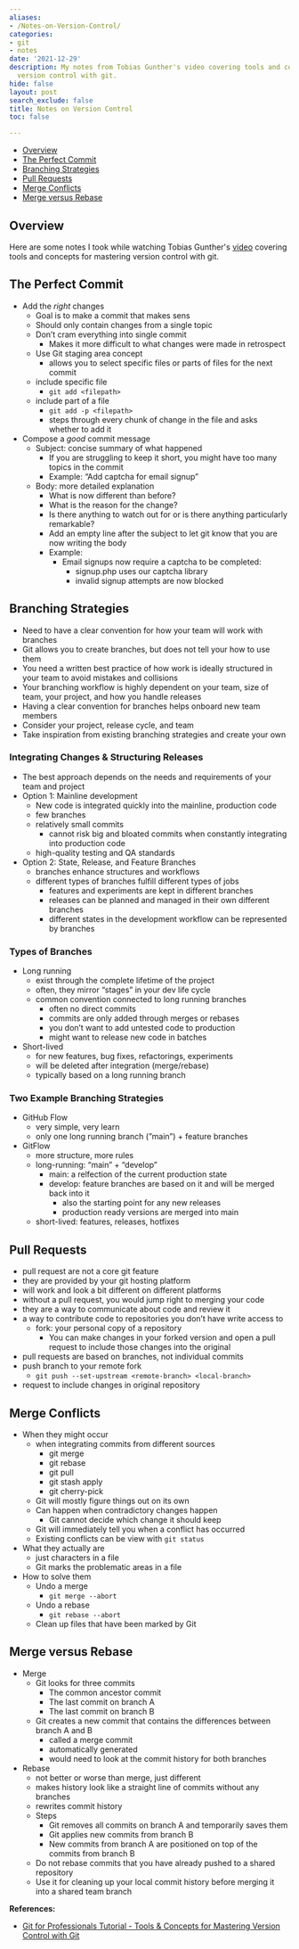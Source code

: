 ```yaml
---
aliases:
- /Notes-on-Version-Control/
categories:
- git
- notes
date: '2021-12-29'
description: My notes from Tobias Gunther's video covering tools and concepts for
  version control with git.
hide: false
layout: post
search_exclude: false
title: Notes on Version Control
toc: false

---
```


* [Overview](#overview)
* [The Perfect Commit](#the-perfect-commit)
* [Branching Strategies](#branching-strategies)
* [Pull Requests](#pull-requests)
* [Merge Conflicts](#merge-conflicts)
* [Merge versus Rebase](#Merge-versus-rebase)



## Overview

Here are some notes I took while watching Tobias Gunther's [video](https://www.youtube.com/watch?v=Uszj_k0DGsg) covering tools and concepts for mastering version control with git.



## The Perfect Commit

- Add the *right* changes
    - Goal is to make a commit that makes sens
    - Should only contain changes from a single topic
    - Don’t cram everything into single commit
        - Makes it more difficult to what changes were made in retrospect
    - Use Git staging area concept
        - allows you to select specific files or parts of files for the next commit
    - include specific file
        - `git add <filepath>`
    - include part of a file
        - `git add -p <filepath>`
        - steps through every chunk of change in the file and asks whether to add it
- Compose a *good* commit message
    - Subject: concise summary of what happened
        - If you are struggling to keep it short, you might have too many topics in the commit
        - Example: “Add captcha for email signup”
    - Body: more detailed explanation
        - What is now different than before?
        - What is the reason for the change?
        - Is there anything to watch out for or is there anything particularly remarkable?
        - Add an empty line after the subject to let git know that you are now writing the body
        - Example:
            - Email signups now require a captcha to be completed:
                - signup.php uses our captcha library
                - invalid signup attempts are now blocked

## Branching Strategies

- Need to have a clear convention for how your team will work with branches
- Git allows you to create branches, but does not tell your how to use them
- You need a written best practice of how work is ideally structured in your team to avoid mistakes and collisions
- Your branching workflow is highly dependent on your team, size of team, your project, and how you handle releases
- Having a clear convention for branches helps onboard new team members
- Consider your project, release cycle, and team
- Take inspiration from existing branching strategies and create your own

### Integrating Changes & Structuring Releases

- The best approach depends on the needs and requirements of your team and project
- Option 1: Mainline development
    - New code is integrated quickly into the mainline, production code
    - few branches
    - relatively small commits
        - cannot risk big and bloated commits when constantly integrating into production code
    - high-quality testing and QA standards
- Option 2: State, Release, and Feature Branches
    - branches enhance structures and workflows
    - different types of branches fulfill different types of jobs
        - features and experiments are kept in different branches
        - releases can be planned and managed in their own different branches
        - different states in the development workflow can be represented by branches
    

### Types of Branches

- Long running
    - exist through the complete lifetime of the project
    - often, they mirror “stages” in your dev life cycle
    - common convention connected to long running branches
        - often no direct commits
        - commits are only added through merges or rebases
        - you don’t want to add untested code to production
        - might want to release new code in batches
- Short-lived
    - for new features, bug fixes, refactorings, experiments
    - will be deleted after integration (merge/rebase)
    - typically based on a long running branch

### Two Example Branching Strategies

- GitHub Flow
    - very simple, very learn
    - only one long running branch (”main”) + feature branches
- GitFlow
    - more structure, more rules
    - long-running: “main” + “develop”
        - main: a relfection of the current production state
        - develop: feature branches are based on it and will be merged back into it
            - also the starting point for any new releases
            - production ready versions are merged into main
    - short-lived: features, releases, hotfixes

## Pull Requests

- pull request are not a core git feature
- they are provided by your git hosting platform
- will work and look a bit different on different platforms
- without a pull request, you would jump right to merging your code
- they are a way to communicate about code and review it
- a way to contribute code to repositories you don’t have write access to
    - fork: your personal copy of a repository
        - You can make changes in your forked version and open a pull request to include those changes into the original
- pull requests are based on branches, not individual commits
- push branch to your remote fork
    - `git push --set-upstream <remote-branch> <local-branch>`
- request to include changes in original repository

## Merge Conflicts

- When they might occur
    - when integrating commits from different sources
        - git merge
        - git rebase
        - git pull
        - git stash apply
        - git cherry-pick
    - Git will mostly figure things out on its own
    - Can happen when contradictory changes happen
        - Git cannot decide which change it should keep
    - Git will immediately tell you when a conflict has occurred
    - Existing conflicts can be view with `git status`
- What they actually are
    - just characters in a file
    - Git marks the problematic areas in a file
- How to solve them
    - Undo a merge
        - `git merge --abort`
    - Undo a rebase
        - `git rebase --abort`
    - Clean up files that have been marked by Git

## Merge versus Rebase

- Merge
    - Git looks for three commits
        - The common ancestor commit
        - The last commit on branch A
        - The last  commit on branch B
    - Git creates a new commit that contains the differences between branch A and B
        - called a merge commit
        - automatically generated
        - would need to look at the commit history for both branches
- Rebase
    - not better or worse than merge, just different
    - makes history look like a straight line of commits without any branches
    - rewrites commit history
    - Steps
        - Git removes all commits on branch A and temporarily saves them
        - Git applies new commits from branch B
        - New commits from branch A are positioned on top of the commits from branch B
    - Do not rebase commits that you have already pushed to a shared repository
    - Use it for cleaning up your local commit history before merging it into a shared team branch




**References:**

* [Git for Professionals Tutorial - Tools & Concepts for Mastering Version Control with Git](https://www.youtube.com/watch?v=Uszj_k0DGsg)





<!-- Cloudflare Web Analytics --><script defer src='https://static.cloudflareinsights.com/beacon.min.js' data-cf-beacon='{"token": "56b8d2f624604c4891327b3c0d9f6703"}'></script><!-- End Cloudflare Web Analytics -->
